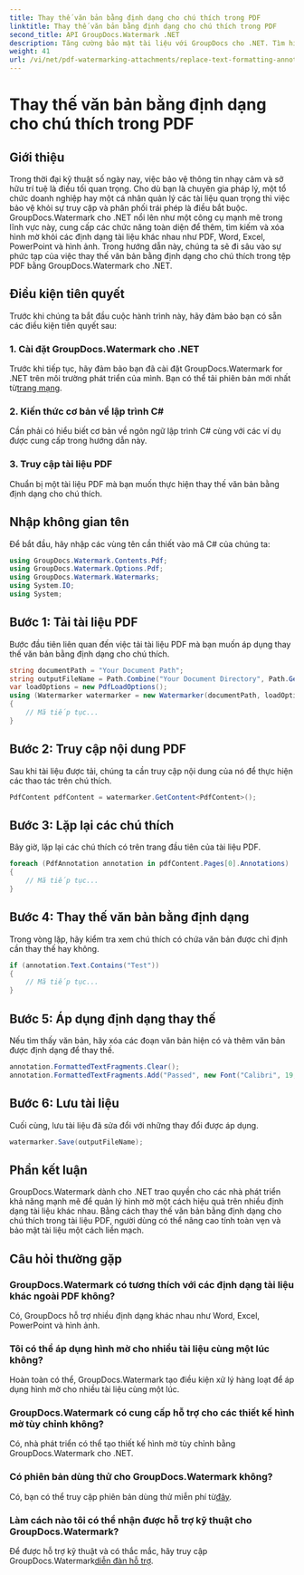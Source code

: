 ```yaml
---
title: Thay thế văn bản bằng định dạng cho chú thích trong PDF
linktitle: Thay thế văn bản bằng định dạng cho chú thích trong PDF
second_title: API GroupDocs.Watermark .NET
description: Tăng cường bảo mật tài liệu với GroupDocs cho .NET. Tìm hiểu cách thay thế văn bản bằng định dạng cho chú thích trong tệp PDF một cách dễ dàng.
weight: 41
url: /vi/net/pdf-watermarking-attachments/replace-text-formatting-annotation-pdf/
---
```


# Thay thế văn bản bằng định dạng cho chú thích trong PDF

## Giới thiệu
Trong thời đại kỹ thuật số ngày nay, việc bảo vệ thông tin nhạy cảm và sở hữu trí tuệ là điều tối quan trọng. Cho dù bạn là chuyên gia pháp lý, một tổ chức doanh nghiệp hay một cá nhân quản lý các tài liệu quan trọng thì việc bảo vệ khỏi sự truy cập và phân phối trái phép là điều bắt buộc. GroupDocs.Watermark cho .NET nổi lên như một công cụ mạnh mẽ trong lĩnh vực này, cung cấp các chức năng toàn diện để thêm, tìm kiếm và xóa hình mờ khỏi các định dạng tài liệu khác nhau như PDF, Word, Excel, PowerPoint và hình ảnh. Trong hướng dẫn này, chúng ta sẽ đi sâu vào sự phức tạp của việc thay thế văn bản bằng định dạng cho chú thích trong tệp PDF bằng GroupDocs.Watermark cho .NET.
## Điều kiện tiên quyết
Trước khi chúng ta bắt đầu cuộc hành trình này, hãy đảm bảo bạn có sẵn các điều kiện tiên quyết sau:
### 1. Cài đặt GroupDocs.Watermark cho .NET
 Trước khi tiếp tục, hãy đảm bảo bạn đã cài đặt GroupDocs.Watermark for .NET trên môi trường phát triển của mình. Bạn có thể tải phiên bản mới nhất từ[trang mạng](https://releases.groupdocs.com/Watermark/net/).
### 2. Kiến thức cơ bản về lập trình C#
Cần phải có hiểu biết cơ bản về ngôn ngữ lập trình C# cùng với các ví dụ được cung cấp trong hướng dẫn này.
### 3. Truy cập tài liệu PDF
Chuẩn bị một tài liệu PDF mà bạn muốn thực hiện thay thế văn bản bằng định dạng cho chú thích.

## Nhập không gian tên
Để bắt đầu, hãy nhập các vùng tên cần thiết vào mã C# của chúng ta:
```csharp
using GroupDocs.Watermark.Contents.Pdf;
using GroupDocs.Watermark.Options.Pdf;
using GroupDocs.Watermark.Watermarks;
using System.IO;
using System;
```
## Bước 1: Tải tài liệu PDF
Bước đầu tiên liên quan đến việc tải tài liệu PDF mà bạn muốn áp dụng thay thế văn bản bằng định dạng cho chú thích.
```csharp
string documentPath = "Your Document Path";
string outputFileName = Path.Combine("Your Document Directory", Path.GetFileName(documentPath));
var loadOptions = new PdfLoadOptions();
using (Watermarker watermarker = new Watermarker(documentPath, loadOptions))
{
    // Mã tiếp tục...
}
```
## Bước 2: Truy cập nội dung PDF
Sau khi tài liệu được tải, chúng ta cần truy cập nội dung của nó để thực hiện các thao tác trên chú thích.
```csharp
PdfContent pdfContent = watermarker.GetContent<PdfContent>();
```
## Bước 3: Lặp lại các chú thích
Bây giờ, lặp lại các chú thích có trên trang đầu tiên của tài liệu PDF.
```csharp
foreach (PdfAnnotation annotation in pdfContent.Pages[0].Annotations)
{
    // Mã tiếp tục...
}
```
## Bước 4: Thay thế văn bản bằng định dạng
Trong vòng lặp, hãy kiểm tra xem chú thích có chứa văn bản được chỉ định cần thay thế hay không.
```csharp
if (annotation.Text.Contains("Test"))
{
    // Mã tiếp tục...
}
```
## Bước 5: Áp dụng định dạng thay thế
Nếu tìm thấy văn bản, hãy xóa các đoạn văn bản hiện có và thêm văn bản được định dạng để thay thế.
```csharp
annotation.FormattedTextFragments.Clear();
annotation.FormattedTextFragments.Add("Passed", new Font("Calibri", 19, FontStyle.Bold), Color.Red, Color.Aqua);
```
## Bước 6: Lưu tài liệu
Cuối cùng, lưu tài liệu đã sửa đổi với những thay đổi được áp dụng.
```csharp
watermarker.Save(outputFileName);
```

## Phần kết luận
GroupDocs.Watermark dành cho .NET trao quyền cho các nhà phát triển khả năng mạnh mẽ để quản lý hình mờ một cách hiệu quả trên nhiều định dạng tài liệu khác nhau. Bằng cách thay thế văn bản bằng định dạng cho chú thích trong tài liệu PDF, người dùng có thể nâng cao tính toàn vẹn và bảo mật tài liệu một cách liền mạch.
## Câu hỏi thường gặp
### GroupDocs.Watermark có tương thích với các định dạng tài liệu khác ngoài PDF không?
Có, GroupDocs hỗ trợ nhiều định dạng khác nhau như Word, Excel, PowerPoint và hình ảnh.
### Tôi có thể áp dụng hình mờ cho nhiều tài liệu cùng một lúc không?
Hoàn toàn có thể, GroupDocs.Watermark tạo điều kiện xử lý hàng loạt để áp dụng hình mờ cho nhiều tài liệu cùng một lúc.
### GroupDocs.Watermark có cung cấp hỗ trợ cho các thiết kế hình mờ tùy chỉnh không?
Có, nhà phát triển có thể tạo thiết kế hình mờ tùy chỉnh bằng GroupDocs.Watermark cho .NET.
### Có phiên bản dùng thử cho GroupDocs.Watermark không?
 Có, bạn có thể truy cập phiên bản dùng thử miễn phí từ[đây](https://releases.groupdocs.com/).
### Làm cách nào tôi có thể nhận được hỗ trợ kỹ thuật cho GroupDocs.Watermark?
 Để được hỗ trợ kỹ thuật và có thắc mắc, hãy truy cập GroupDocs.Watermark[diễn đàn hỗ trợ](https://forum.groupdocs.com/c/watermark/19).